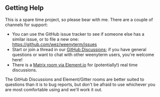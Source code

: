 ## Getting Help

This is a spare time project, so please bear with me.  There are a couple of channels for support:

* You can use the GitHub issue tracker to see if someone else has a similar issue, or to file a new one: <https://github.com/wez/weenyterm/issues>
* Start or join a thread in our [GitHub Discussions](https://github.com/wez/weenyterm/discussions); if you have general
  questions or want to chat with other weenyterm users, you're welcome here!
* There is a [Matrix room via Element.io](https://app.element.io/#/room/#weenyterm:matrix.org)
  for (potentially!) real time discussions.

The GitHub Discussions and Element/Gitter rooms are better suited to questions
than it is to bug reports, but don't be afraid to use whichever you are most
comfortable using and we'll work it out.
